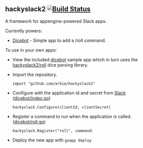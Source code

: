 hackyslack2 [![Build Status](https://circleci.com/gh/arkie/hackyslack2.svg?style=shield)](https://circleci.com/gh/arkie/hackyslack2)
-----------

A framework for appengine-powered Slack apps.

Currently powers:
- [Dicebot](https://dice-b.appspot.com) - Simple app to add a /roll command.

To use in your own apps:
- View the included [dicebot](/dicebot) sample app which in turn uses the [hackyslack2/roll](/roll) dice parsing library.
- Import the repository.
  
  ```import "github.com/arkie/hackyslack2"```

- Configure with the application id and secret from [Slack](https://api.slack.com/applications) ([dicebot/index.go](/dicebot/index.go#L14))

  ```hackyslack.Configure(clientId, clientSecret)```

- Register a command to run when the application is called. ([dicebot/roll.go](/dicebot/roll.go#L14))

  ```hackyslack.Register("roll", command)```
  
- Deploy the new app with ```goapp deploy```
